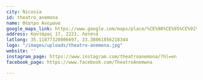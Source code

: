 ```yaml
---
city: Nicosia
id: theatro_anemona
name: Θέατρο Ανεμώνα
google_maps_link: https://www.google.com/maps/place/%CE%98%CE%95%CE%91%CE%A4%CE%A1%CE%9F+%CE%91%CE%9D%CE%95%CE%9C%CE%A9%CE%9D%CE%91/@35.1186021,33.3784245,17z/data=!3m1!4b1!4m5!3m4!1s0x14de19d165417881:0x5482cd1472102e74!8m2!3d35.1185839!4d33.3806325
address: Καντάρας 17, 2221, Λατσιά
latlong: 35.11877320806697, 33.38061856218344
logo: "/images/uploads/theatro-anemona.jpg"
website: ''
instagram_page: https://www.instagram.com/theatroanemona/?hl=en
facebook_page: https://www.facebook.com/TheatroAnemwna

---
```

